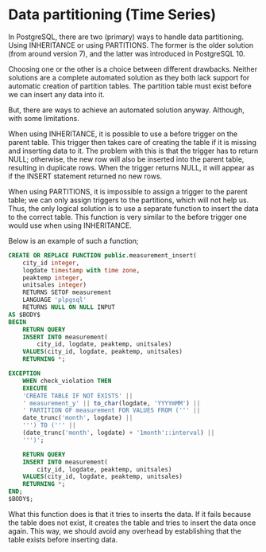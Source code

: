 # Data partitioning (Time Series)

In PostgreSQL, there are two (primary) ways to handle data partitioning. Using INHERITANCE or using PARTITIONS. The former is the older solution (from around version 7), and the latter was introduced in PostgreSQL 10.

Choosing one or the other is a choice between different drawbacks. Neither solutions are a complete automated solution as they both lack support for automatic creation of partition tables. The partition table must exist before we can insert any data into it. 

But, there are ways to achieve an automated solution anyway. Although, with some limitations.

When using INHERITANCE, it is possible to use a before trigger on the parent table. This trigger then takes care of creating the table if it is missing and inserting data to it. The problem with this is that the trigger has to return NULL; otherwise, the new row will also be inserted into the parent table, resulting in duplicate rows. When the trigger returns NULL, it will appear as if the INSERT statement returned no new rows.

When using PARTITIONS, it is impossible to assign a trigger to the parent table; we can only assign triggers to the partitions, which will not help us. Thus, the only logical solution is to use a separate function to insert the data to the correct table. This function is very similar to the before trigger one would use when using INHERITANCE.

Below is an example of such a function;

```sql
CREATE OR REPLACE FUNCTION public.measurement_insert(
    city_id integer,
    logdate timestamp with time zone,
    peaktemp integer,
    unitsales integer)
    RETURNS SETOF measurement 
    LANGUAGE 'plpgsql'
    RETURNS NULL ON NULL INPUT
AS $BODY$
BEGIN
    RETURN QUERY
    INSERT INTO measurement(
        city_id, logdate, peaktemp, unitsales)
    VALUES(city_id, logdate, peaktemp, unitsales)
    RETURNING *;

EXCEPTION
    WHEN check_violation THEN
    EXECUTE
    'CREATE TABLE IF NOT EXISTS' || 
    ' measurement_y' || to_char(logdate, 'YYYYmMM') ||
    ' PARTITION OF measurement FOR VALUES FROM (''' ||
    date_trunc('month', logdate) ||
    ''') TO (''' || 
    (date_trunc('month', logdate) + '1month'::interval) || 
    ''')';

    RETURN QUERY
    INSERT INTO measurement(
        city_id, logdate, peaktemp, unitsales)
    VALUES(city_id, logdate, peaktemp, unitsales)
    RETURNING *;
END;
$BODY$;
```

What this function does is that it tries to inserts the data. If it fails because the table does not exist, it creates the table and tries to insert the data once again. This way, we should avoid any overhead by establishing that the table exists before inserting data.
